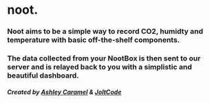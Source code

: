 # noot.
### Noot aims to be a simple way to record CO2, humidty and temperature with basic off-the-shelf components.
### The data collected from your NootBox is then sent to our server and is relayed back to you with a simplistic and beautiful dashboard.

##### Created by [Ashley Caramel](https://github.com/fwuffyboi) & [JoltCode](https://github.com/JoltCode)
